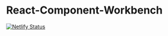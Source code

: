 # React-Component-Workbench

[![Netlify Status](https://api.netlify.com/api/v1/badges/78c3207e-7480-4806-a33a-a3c0ff1aebd1/deploy-status)](https://app.netlify.com/sites/javcomponents/deploys)
